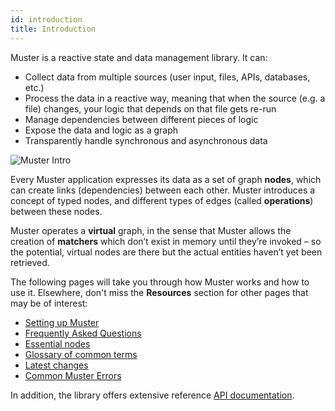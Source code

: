 ```yaml
---
id: introduction
title: Introduction
---
```


Muster is a reactive state and data management library. It can:
- Collect data from multiple sources (user input, files, APIs, databases, etc.)
- Process the data in a reactive way, meaning that when the source (e.g. a file) changes, your logic that depends on that file gets re-run
- Manage dependencies between different pieces of logic
- Expose the data and logic as a graph
- Transparently handle synchronous and asynchronous data

![Muster Intro](assets/muster-intro.png)

Every Muster application expresses its data as a set of graph **nodes**, which can create links (dependencies) between each other. Muster introduces a concept of typed nodes, and different types of edges (called **operations**) between these nodes.

Muster operates a **virtual** graph, in the sense that Muster allows the creation of **matchers** which don’t exist in memory until they’re invoked – so the potential, virtual nodes are there but the actual entities haven’t yet been retrieved.

The following pages will take you through how Muster works and how to use it. Elsewhere, don't miss the **Resources** section for other pages that may be of interest:

- [Setting up Muster](/muster/docs/resources/setup.html)
- [Frequently Asked Questions](/muster/docs/resources/faq)
- [Essential nodes](/muster/docs/resources/essential-nodes)
- [Glossary of common terms](/muster/docs/glossary)
- [Latest changes](/muster/docs/changelog)
- [Common Muster Errors](/muster/docs/resources/common-muster-errors)

In addition, the library offers extensive reference [API documentation](/muster/api/latest). 
